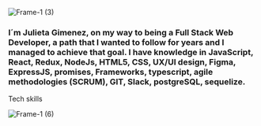 ![Frame-1 (3)](https://github.com/Julivito22/Julivito22/assets/122409390/fd902b21-9844-4cf1-9fd1-78ac8bcde4ab)

### I´m Julieta Gimenez, on my way to being a Full Stack Web Developer, a path that I wanted to follow for years and I managed to achieve that goal. I have knowledge in JavaScript, React, Redux, NodeJs, HTML5, CSS, UX/UI design, Figma, ExpressJS, promises, Frameworks, typescript, agile methodologies (SCRUM), GIT, Slack, postgreSQL, sequelize.



Tech skills 

![Frame-1 (6)](https://github.com/Julivito22/Julivito22/assets/122409390/d8e56132-1ba1-4254-85a4-6d463740abda)






